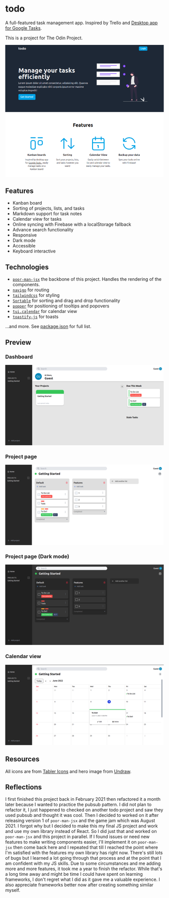 # todo

A full-featured task management app. Inspired by Trello and [Desktop app for Google Tasks](https://chrome.google.com/webstore/detail/desktop-app-for-google-ta/lpofefdiokgmcdnnaigddelnfamkkghi?hl=en").

This is a project for The Odin Project.

![landing page](docs/images/todo_landing_half.png)

## Features

- Kanban board
- Sorting of projects, lists, and tasks
- Markdown support for task notes
- Calendar view for tasks
- Online syncing with Firebase with a localStorage fallback
- Advance search functionality
- Responsive
- Dark mode
- Accessible
- Keyboard interactive

## Technologies

- [`poor-man-jsx`](https://github.com/lemonadee71/poor-man-jsx) the backbone of this project. Handles the rendering of the components.
- [`navigo`](https://github.com/krasimir/navigo) for routing
- [`tailwindcss`](https://tailwindcss.com/) for styling
- [`Sortable`](https://github.com/SortableJS/Sortable) for sorting and drag and drop functionality
- [`popper`](https://popper.js.org/) for positioning of tooltips and popovers
- [`tui.calendar`](https://github.com/nhn/tui.calendar) for calendar view
- [`toastify-js`](https://github.com/apvarun/toastify-js) for toasts

...and more. See [package.json](package.json) for full list.

## Preview

### Dashboard

![dashboard](docs/images/todo_dashboard.png)

### Project page

![project page](docs/images/todo_app.png)

### Project page (Dark mode)

![project page in dark mode](docs/images/todo_app_dark.png)

### Calendar view

![tasks calendar view](docs/images/todo_calendar.png)

## Resources

All icons are from [Tabler Icons](https://tablericons.com/) and hero image from [Undraw](https://undraw.co/).

## Reflections

I first finished this project back in February 2021 then refactored it a month later because I wanted to practice the pubsub pattern. I did not plan to refactor it, I just happened to checked on another todo project and saw they used pubsub and thought it was cool. Then I decided to worked on it after releasing version 1 of `poor-man-jsx` and the game jam which was August 2021. I forgot why but I decided to make this my final JS project and work and use my own library instead of React. So I did just that and worked on `poor-man-jsx` and this project in parallel. If I found issues or need new features to make writing components easier, I'll implement it on `poor-man-jsx` then come back here and I repeated that till I reached the point where I'm satisfied with the features my own library has right now. There's still lots of bugs but I learned a lot going through that process and at the point that I am confident with my JS skills. Due to some circumstances and me adding more and more features, it took me a year to finish the refactor. While that's a long time away and might be time I could have spent on learning frameworks, I don't regret what I did as it gave me a valuable experience. I also appreciate frameworks better now after creating something similar myself.
